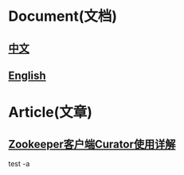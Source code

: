 # Document(文档)
## [中文](https://github.com/zjcscut/zookeeper-console/blob/master/src/main/resources/doc/doc_zh_cn.md)
## [English](https://github.com/zjcscut/zookeeper-console/blob/master/src/main/resources/doc/doc_en.md)

# Article(文章)
## [Zookeeper客户端Curator使用详解](https://www.jianshu.com/p/70151fc0ef5d)

test -a 
